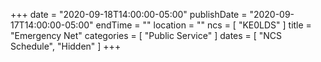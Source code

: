 +++
date = "2020-09-18T14:00:00-05:00"
publishDate = "2020-09-17T14:00:00-05:00"
endTime = ""
location = ""
ncs = [ "KE0LDS" ]
title = "Emergency Net"
categories = [ "Public Service" ]
dates = [ "NCS Schedule", "Hidden" ]
+++
